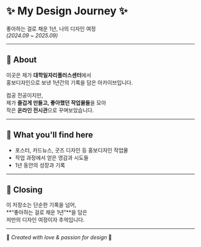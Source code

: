 # ✨ My Design Journey ✨  
좋아하는 걸로 채운 1년, 나의 디자인 여정  
*(2024.09 ~ 2025.09)*  

---

## 🌿 About  
이곳은 제가 **대학일자리플러스센터**에서  
홍보디자인으로 보낸 1년간의 기록을 담은 아카이브입니다.  

컴공 전공이지만,  
제가 **즐겁게 만들고, 좋아했던 작업물들**을 모아  
작은 **온라인 전시관**으로 꾸며보았습니다.  

---

## 🎨 What you'll find here  
- 포스터, 카드뉴스, 굿즈 디자인 등 홍보디자인 작업물  
- 작업 과정에서 얻은 영감과 시도들  
- 1년 동안의 성장과 기록  

---

## 💌 Closing  
이 저장소는 단순한 기록을 넘어,  
**“좋아하는 걸로 채운 1년”**을 담은  
저만의 디자인 여정이자 추억입니다.  

---

🌸 *Created with love & passion for design* 🌸
